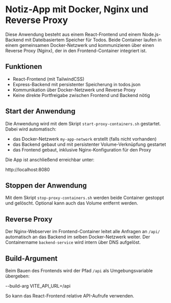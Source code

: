 # Notiz-App mit Docker, Nginx und Reverse Proxy

Diese Anwendung besteht aus einem React-Frontend und einem Node.js-Backend mit Dateibasiertem Speicher für Todos. Beide Container laufen in einem gemeinsamen Docker-Netzwerk und kommunizieren über einen Reverse Proxy (Nginx), der in den Frontend-Container integriert ist.

## Funktionen

- React-Frontend (mit TailwindCSS)
- Express-Backend mit persistenter Speicherung in todos.json
- Kommunikation über Docker-Netzwerk und Reverse Proxy
- Keine direkte Portfreigabe zwischen Frontend und Backend nötig

## Start der Anwendung

Die Anwendung wird mit dem Skript `start-proxy-containers.sh` gestartet. Dabei wird automatisch:

- das Docker-Netzwerk `my-app-network` erstellt (falls nicht vorhanden)
- das Backend gebaut und mit persistenter Volume-Verknüpfung gestartet
- das Frontend gebaut, inklusive Nginx-Konfiguration für den Proxy

Die App ist anschließend erreichbar unter:

http://localhost:8080


## Stoppen der Anwendung

Mit dem Skript `stop-proxy-containers.sh` werden beide Container gestoppt und gelöscht. Optional kann auch das Volume entfernt werden.

## Reverse Proxy

Der Nginx-Webserver im Frontend-Container leitet alle Anfragen an `/api/` automatisch an das Backend im selben Docker-Netzwerk weiter. Der Containername `backend-service` wird intern über DNS aufgelöst.

## Build-Argument

Beim Bauen des Frontends wird der Pfad `/api` als Umgebungsvariable übergeben:

--build-arg VITE_API_URL=/api

So kann das React-Frontend relative API-Aufrufe verwenden.
